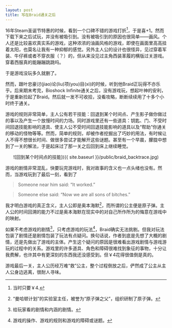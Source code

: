 ```yaml
---
layout: post
title: 写在Braid通关之后
---
```


16年Steam圣诞节特惠的时候，看到一个口碑不错的游戏打折[^1]，于是喜+1。然而下载下来之后试玩，并没有被吸引到。没有被吸引到的原因也很简单——画风。个人还是比较喜欢真实系的游戏，这种浓浓的油画风格的游戏，即使在画面里高高挂着太阳，也莫名让我有一种抑郁的感觉。另外主人公的设计也很怪异，见过穿着军装、牛仔裤或者不穿衣服（？）的，但从来没见过主角西装革履的横版过关游戏。穿着西服真的能蹦蹦跳跳吗。

于是游戏没玩多久就删了。

然而，跟叶忠豪讨(jiao)论(liu)项(you)目(xi)的时候，听到他Braid正玩得不亦乐乎。后来期末考完，Bioshock Infinite通关之后，没有游戏玩，想起叶神的安利，于是重新捡起了Braid。然后就一发不可收拾，没看攻略，断断续续用了十多个小时终于通关。

游戏的规则非常简单，主人公有若干技能：回退到某个时间点、产生影子做你做过的事以及产生一个放慢时间的力场。同时游戏里还有一些道具：钥匙、门、不受时间回退技能影响的道具、使主人公不受时间回退技能影响的道具以及“帮助”你通关的移动的怪物等等。然而，简单的规则，却被作者挖掘出了巧妙的用法，有时候让人不得不想很长时间、做很多尝试才能解开这些谜题。甚至有一个早晨，朦胧中想到了一关的解法，于是起床过了那一关之后回到床上继续睡觉。

<center>
![回到某个时间点的技能]({{ site.baseurl }}/public/braid_backtrace.jpg)
</center>

游戏的剧情非常混乱，快要玩完游戏时，我对故事的含义也一点头绪也没有。然而，当游戏玩到了最后一刻，看到了

> Someone near him said: “It worked.”

> Someone else said: “Now we are all sons of bitches.”

我才明白游戏的真正含义，主人公即是奥本海默[^2]，而所谓的公主便是原子弹。主人公的时间回溯的能力不过是奥本海默在现实中的对自己所作所为的悔意在游戏中的映射。

如果不考虑游戏的剧情[^3]，只考虑游戏的玩法[^4]，Braid确实无法挑剔。但我对玩法包装了剧情还是剧情包装了玩法有点疑问。换句话说，作者到底是先想了大概的剧情，还是先做出了游戏的主体。产生这个疑问的原因是很难看出游戏剧情与游戏游玩的过程中的关系。游戏里的许多道具、角色和障碍很难找到象征的事物，十分让我费解，也许其中有更深刻的东西我还没感受到。但￥4花得很值倒是真的。

游戏最后一关，主人公历经万难“救”公主，整个过程倒放之后，俨然成了公主从主人公身边逃离，很耐人寻味。

[^1]: 当时只要￥4.
[^2]: “曼哈顿计划”的实验室主任，被誉为“原子弹之父”，组织研制了原子弹。
[^3]: 给玩家看的剧情和内涵的剧情。
[^4]: 游戏的操作、游戏的规则和游戏的障碍或谜题。

